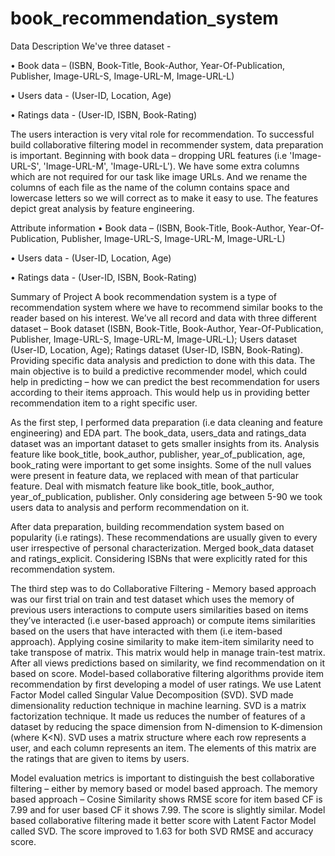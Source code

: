 # book_recommendation_system
Data Description
We've three dataset -

• Book data – (ISBN, Book-Title, Book-Author, Year-Of-Publication, Publisher, Image-URL-S, Image-URL-M, Image-URL-L)

• Users data - (User-ID, Location, Age)

• Ratings data - (User-ID, ISBN, Book-Rating)

The users interaction is very vital role for recommendation. To successful build collaborative filtering model in recommender system, data preparation is important. Beginning with book data – dropping URL features (i.e 'Image-URL-S', 'Image-URL-M', 'Image-URL-L'). We have some extra columns which are not required for our task like image URLs. And we rename the columns of each file as the name of the column contains space and lowercase letters so we will correct as to make it easy to use. The features depict great analysis by feature engineering.


Attribute information
• Book data – (ISBN, Book-Title, Book-Author, Year-Of-Publication, Publisher, Image-URL-S, Image-URL-M, Image-URL-L)

• Users data - (User-ID, Location, Age)

• Ratings data - (User-ID, ISBN, Book-Rating)


Summary of Project
A book recommendation system is a type of recommendation system where we have to recommend similar books to the reader based on his interest. We’ve all record and data with three different dataset – Book dataset (ISBN, Book-Title, Book-Author, Year-Of-Publication, Publisher, Image-URL-S, Image-URL-M, Image-URL-L); Users dataset (User-ID, Location, Age); Ratings dataset (User-ID, ISBN, Book-Rating). Providing specific data analysis and prediction to done with this data. The main objective is to build a predictive recommender model, which could help in predicting – how we can predict the best recommendation for users according to their items approach. This would help us in providing better recommendation item to a right specific user.

As the first step, I performed data preparation (i.e data cleaning and feature engineering) and EDA part. The book_data, users_data and ratings_data dataset was an important dataset to gets smaller insights from its. Analysis feature like book_title, book_author, publisher, year_of_publication, age, book_rating were important to get some insights. Some of the null values were present in feature data, we replaced with mean of that particular feature. Deal with mismatch feature like book_title, book_author, year_of_publication, publisher. Only considering age between 5-90 we took users data to analysis and perform recommendation on it.

After data preparation, building recommendation system based on popularity (i.e ratings). These recommendations are usually given to every user irrespective of personal characterization. Merged book_data dataset and ratings_explicit. Considering ISBNs that were explicitly rated for this recommendation system.

The third step was to do Collaborative Filtering - Memory based approach was our first trial on train and test dataset which uses the memory of previous users interactions to compute users similarities based on items they’ve interacted (i.e user-based approach) or compute items similarities based on the users that have interacted with them (i.e item-based approach). Applying cosine similarity to make item-item similarity need to take transpose of matrix. This matrix would help in manage train-test matrix. After all views predictions based on similarity, we find recommendation on it based on score. Model-based collaborative filtering algorithms provide item recommendation by first developing a model of user ratings. We use Latent Factor Model called Singular Value Decomposition (SVD). SVD made dimensionality reduction technique in machine learning. SVD is a matrix factorization technique. It made us reduces the number of features of a dataset by reducing the space dimension from N-dimension to K-dimension (where K<N). SVD uses a matrix structure where each row represents a user, and each column represents an item. The elements of this matrix are the ratings that are given to items by users.

Model evaluation metrics is important to distinguish the best collaborative filtering – either by memory based or model based approach. The memory based approach – Cosine Similarity shows RMSE score for item based CF is 7.99 and for user based CF it shows 7.99. The score is slightly similar. Model based collaborative filtering made it better score with Latent Factor Model called SVD. The score improved to 1.63 for both SVD RMSE and accuracy score.
